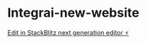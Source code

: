 # Integrai-new-website

[Edit in StackBlitz next generation editor ⚡️](https://stackblitz.com/~/github.com/Czarean/Integrai-new-website)